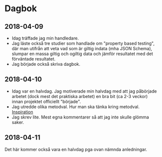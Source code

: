 # Dagbok

## 2018-04-09
- Idag träffade jag min handledare.
- Jag läste också tre studier som handlade om "property based testing", där man utifrån att veta vad som är giltig indata (mha JSON Schema), slumpar en massa giltig och ogiltig data och jämför resultatet med det förväntade resultatet.
- Jag började också skriva dagbok.

## 2018-04-10
- Idag var en halvdag. Jag motiverade min halvdag med att jag påbörjade arbetet (dock mest det praktiska arbetet) en bra bit (ca 2-3 veckor) innan projektet officiellt "började".
- Jag utredde olika metodval. Hur man ska tänka kring metodval.
[Inspiration](http://www.eippee.eu/cms/Default.aspx?tabid=3284)
- Jag skrev lite. Mest egna kommentarer så att jag inte skulle glömma saker.

## 2018-04-11
Det här kommer också vara en halvdag pga ovan nämnda anledningar.
